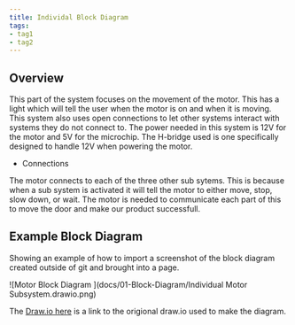 ```yaml
---
title: Individal Block Diagram
tags:
- tag1
- tag2
---
```


## Overview

This part of the system focuses on the movement of the motor. This has a light which will tell the user when the motor is on and when it is moving. This system also uses open connections to let other systems interact with systems they do not connect to. The power needed in this system is 12V for the motor and 5V for the microchip. The H-bridge used is one specifically designed to handle 12V when powering the motor. 

* Connections

The motor connects to each of the three other sub sytems. This is because when a sub system is activated it will tell the motor to either move, stop, slow down, or wait. The motor is needed to communicate each part of this to move the door and make our product successfull. 



## Example Block Diagram 
Showing an example of how to import a screenshot of the block diagram created outside of git and brought into a page.

![Motor Block Diagram ](docs/01-Block-Diagram/Individual Motor Subsystem.drawio.png)

The [Draw.io here](https://viewer.diagrams.net/?tags=%7B%7D&lightbox=1&highlight=0000ff&edit=_blank&layers=1&nav=1&title=Individual%20Motor%20Subsystem.drawio&dark=auto#R%3Cmxfile%3E%3Cdiagram%20name%3D%22Page-1%22%20id%3D%22eZ7gXXGAp_J01Qm2sftV%22%3E7V1bc6M4Fv41rpp%2BcEoCxOUxiTuZ3u30Zpydnu19Uwyx2WDLI%2BNc%2BtevhMEGpIAxIOGqfklAlgT69J2jc44ujMzr5dstxevFHfGDaGQA%2F21kTkaGAS3XY%2F94yvsuxbXThDkN%2FTTTIeEh%2FBmkiSBN3YZ%2BsClkjAmJ4nBdTJyR1SqYxYU0TCl5LWZ7IlHxqWs8D4SEhxmOxNS%2FQj9epK1A4JD%2BexDOF9mTIUh%2FWeIsc5qwWWCfvOaSzM8j85oSEu%2Bulm%2FXQcTBy3DZlbv54Nf9i9FgFR9T4Ontvw%2F05yz27r7%2FbU9uv%2F3wbv2xa%2ByqecHRNm1x%2BrbxewYBJduVH%2FBawMi8el2EcfCwxjP%2B6yvrdJa2iJcRu4Ps8imMomsSEcruV2TFMl35eLNIivPfxbdOG%2FIS0Dh4yyWlrbgNyDKI6TvLkv5qmSmiKaWMDPLXQwexbkgTF7neMbw0EaesmO8rPwDHLlLsmuAIzw9HCI0ikJYnAmlCCY7Q7AtHkY5fNhjPRuYlS70jMcOja1g5YCET%2BMsonK9YckzWHfG0BC%2BUwAuBIcHXsvrC1xTwvQtnlMwW4Zol33%2B5hu4Ncv6wWD5wvaUh2YQxb9I3vCLtkJfDLOmPJXnBj8kjeDEabMKf%2BXsS4zh3z8abIH8f%2BGH%2BNiKz5%2F0bpmNE7ucOehkhVNRGhtjLSKqMYF%2BdbAk9FfhsUEtvCY0XZE5WOPp8SL0q9uUhz1fC%2BykB639BHL%2BnIzTexqTYvwxB%2Bv4fXv4CZbc%2F0uqSm8lb4e49u3sL41wxdvcjq5FdHwrxm6zMh922IVs6CyqgQXZqQ2A6D%2BIqQUklhSNXSQMaRDgOX4rmgqxL06L3JGQvvaePYxTpg8qqdfemaakDMS4pxe%2B5bGueYVPxHFB6jlWyFureq5ifXeze4MDSPSanExdpIa6UgKCSgKeS%2FXTiGscSN7NM%2ByaujWqIu2tSa%2BIKz0HVxPW8yvz9ENc%2BQ%2BJCI89ceAFgnabmd%2FcBDRlaAW3PaHgsow01jC6P5H0xuvwcq4bRtmG2y2%2FC%2FiXA0SsBDoA5GeBkto6Ug4L6vnBQnRCwWrqTgYzatTLg9SICTZnrAaPILLeaiRB4oF0BBFH%2F3HU1c9czitwF9kncNX5xt4q7VknrOjVUhBC0LOAq4G4KbiHuZEcx94zDF3Y5j5NO3iVt1niVpf0%2BvqIh75L0N%2Fb0%2FM%2B5ZElFH9adEyL77y0PbV494tnzPBGX8Wzn6fNYDp0%2F%2FmbwgZA1G%2BwvIDA%2B7epMC2dPwT5%2Botsw1vS2EXfbxz6mz79VvHhyxX83nd119h982rUKfFwlSHNmBQ6ViQ9jF5%2FkMH31EhKCyZd79tc9b7TKjRsZppXMJzRqVJuYVYQfg%2Bhq38ZSoOpD1dkkBGvJlUwhRigLwdp9BY%2Byh1VrlDQUOygdMSWPJN4s2Ph7FioNuRb463bMvIH7uzHidg%2BAxneF7O6GvyWfyZbwVxb97I%2B%2FUEBFmy9eHcVUH0TyjrTYYOcxpHZdKs4KCX3MxXH9ITLFyP9oH6M%2FPcy%2FnxfLEd2V8Bz1xnNxKudyci0C00gl4HRyhu4aIKFadQfVw6kNLkuAa3opqoqWCrQtOtlMocgtSwJWb7OwqdNdYwPc0iDg4%2BPXz5M%2Bhic%2FpExkQ8L5GOCNnI4njFh2SZBdEWxbKdj2ALRbebZHZobKUOlvGHcEVNJmcrsTtJTc8mQ0Mxxjsmwg0vbRCOtD0BUQ9MN5GOPobLDbL%2FARySidUe8NSjHKgpl1SOZng%2BRbCbaPkZUNNL0Bu9dUB2AVjcknCbBsrU5%2F2IhLylpad73RSkIjtVCJDoI5UKgs3VCJboO4XGgYUElCCWqhEl0GcYHKMKCS2LBqoRIdBnFJxDCggpLVwmqxEu19cfJ8IFhpV%2ByiFyBO1g4EK%2B2aXbT3Baj69iPt8uIr7X6kIZrueT%2BypUXV1oLf99mA%2FUhTtNEH4Uc2wG4ofqQpmvRD8CMbIDlQP9IUHQA1fuRpAqx0XDBFi1%2BNH9mcVrrNDVO0%2BNX4kc2h0m1tmKLFr8aPbA6Vbj%2FSFA1%2BNX5kc6h0%2B5GmaO%2Br8SNbDIHasBLtfTV%2B5AlYaVfsohegxo88ASvdmt0S7X0Bqr79SNcemh9piaZ73o9saSa0teCt4xHWh6Boow%2FCj2yA3VD8SEs06YfgRzZAcqB%2BpCU6AGr8yNMEWO24IFr8avzI5rTSbW5YosWvxo9sDpV2a0O0%2BNX4kc2h0u1HWqLBr8aPbA6Vbj%2FSEu19NX5kiyFQF1bZklvlfuQJWOlW7Ej0AtT4kSdgpVuzZ%2FtDc1hNMnsffGFV%2FqsdciqPckLlRcMSf9SSrWfvzZtCokHx65Cf7DSOtLNq97lk3Ne8NRm5pa3JNWfzILMyfz8bjZFkA8VN5%2FZHY8m0S%2BcaWZLhVOneCXTU3onpjT3QLX12eZ%2B8dkBFZ2p607mF0hynstBqx0n0pKZX%2BgW0fJCYfpxEN2o6GQBO9tBw8rRYGHtLwUKFY60uPNestBfa2CYdnoriHml7ZKFGzbaH41YeFlWbH5VPHS7ldx1Ulb8fW8UWXdrppPMAQGMRd4dmq9iiOzud6B9a3aGZILahQxWeroRs80glBDtXQu1wFue1JLYzBOCZA0NiBkxIdnp7WGd7aD6uqOHb3kMb%2FPPbeR8W1PvRSiPDhC4fHCtRatj4mOLVJpNwNa2w8ZJr7NXjZl3s3TM4bsYqBT4Mz7zI7Ivc2OBJxgbXuEB9aS0xMiLz%2BBlOvZ2V0AG2wsEI%2B88s6DoYwRYjKdObzicHW8eC9VsnkgDJpPP55uZW3NACJLaeM2o%2FOK3zmMM61YXMs%2FmMWovRHobb6pXJZVe7oRCWw1CNC1gKTvO0ZbEp0flQLcre0GJ4tp7YVGtR9pCTF%2BYLYBiVAq3pxN7s%2FCfNQs4sf6vIu5qTzyGEqF0B01Mg5Y4sPNX5OsPmUj40w8bRc5RjLo5smEVJ95w6Ue%2F2GwnZhrT6byQ4iiW20LFdyMSZhdisflSkGD8vD71mqYqOvg%2Fklnfug5q4fvnEuIb51XyUYlCLZOq%2Br9KCjMd%2BHCgL%2BOu23svDtFdDnvLIVMzfE3nO6jNqp5PHONYqtFSPMR%2BsfirPKJrV5PHMyvw9kUcSu5oA7SYeBEObgnTO5tNZLSTs2Ok4NAy%2FC5VtAVgtYXZ5tyZUIWHicqdC1F0yB%2FNEVvF4k3CCT7BAe%2F0mnSFJKnk8vYrkq6Ps10mI5xQv2dV4zP78O0iuITB3he9p%2BILjYPznJuCZSbKR9JJxdYmTY48P8wSPDSbjTn3p3Xd2DfCwDJkiSKaRHgJ%2BBe4C%2BhqukiT55NHQJ72%2B4ufNAq%2FwyueN2s63S0x3Za4XNNww5WCAf5BNsF60mw5jSjgu6plNTMlzUFqlLlm4np27PmOYcLdRWMm%2BDH0%2FUX2yMaKoDnlvp4oP2h3Nu5WGXNmR2Ur3Ejuys86EKTf0nbP9AnFivZAo5p96N8A0mG%2BZ9hzc50v45ojn4P08lgw4LhpDyzLGaPxtct6TynBP0%2F0m5CMPG4C97Z1xxP1rsoUw%2FHMxIKH3nyu6o3Uyy3xPXvmSGKbr1uvoXTN1elfvv74NdhRMJjLOXDBRn4LJbinhgB2MVNaoxR3xA57j%2Fw%3D%3D%3C%2Fdiagram%3E%3C%2Fmxfile%3E) is a link to the origional draw.io used to make the diagram. 
